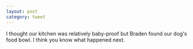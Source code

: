 ```yaml
---
layout: post
category: tweet
---
```

I thought our kitchen was relatively baby-proof but Braden found our dog's food bowl. I think you know what happened next.
